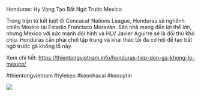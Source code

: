 Honduras: Hy Vọng Tạo Bất Ngờ Trước Mexico

Trong trận tứ kết lượt đi Concacaf Nations League, Honduras sẽ nghênh chiến Mexico tại Estadio Francisco Morazán. Sân nhà mang đến lợi thế lớn, nhưng Mexico với sức mạnh đội hình và HLV Javier Aguirre sẽ là đối thủ khó chịu. Honduras cần phải chơi tập trung và khai thác tối đa cơ hội để tạo bất ngờ trước gã khổng lồ này.

Xem chi tiết: https://thientongvietnam.info/honduras-tiep-don-ga-khong-lo-mexico/

#thientongvietnam #tylekeo #keonhacai #keouytin

![](https://g0v.hackmd.io/_uploads/rJDYsphwye.jpg)
